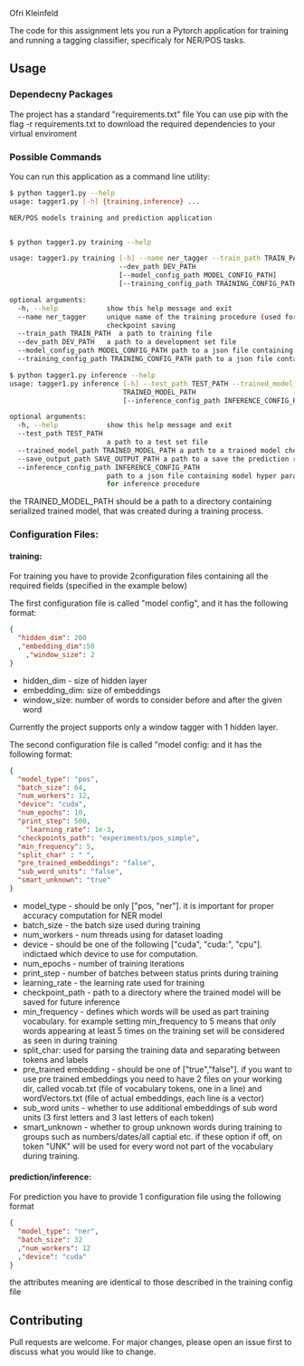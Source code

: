Ofri Kleinfeld

The code for this assignment lets you run a Pytorch application for training and running a tagging classifier, specificaly for NER/POS tasks. 

## Usage

### Dependecny Packages
The project has a standard "requirements.txt" file
You can use pip with the flag -r requirements.txt to download the required dependencies to your virtual enviroment

### Possible Commands
You can run this application as a command line utility:
```sh
$ python tagger1.py --help
usage: tagger1.py [-h] {training,inference} ...

NER/POS models training and prediction application


$ python tagger1.py training --help

usage: tagger1.py training [-h] --name ner_tagger --train_path TRAIN_PATH
                           --dev_path DEV_PATH
                           [--model_config_path MODEL_CONFIG_PATH]
                           [--training_config_path TRAINING_CONFIG_PATH]

optional arguments:
  -h, --help            show this help message and exit
  --name ner_tagger     unique name of the training procedure (used for
                        checkpoint saving
  --train_path TRAIN_PATH  a path to training file
  --dev_path DEV_PATH   a path to a development set file
  --model_config_path MODEL_CONFIG_PATH path to a json file containing model hyper parameters
  --training_config_path TRAINING_CONFIG_PATH path to a json file containing hyper parameters for training procedure

$ python tagger1.py inference --help
usage: tagger1.py inference [-h] --test_path TEST_PATH --trained_model_path
                            TRAINED_MODEL_PATH
                            [--inference_config_path INFERENCE_CONFIG_PATH]

optional arguments:
  -h, --help            show this help message and exit
  --test_path TEST_PATH
                        a path to a test set file
  --trained_model_path TRAINED_MODEL_PATH a path to a trained model checkpoint
  --save_output_path SAVE_OUTPUT_PATH a path to a save the prediction results
  --inference_config_path INFERENCE_CONFIG_PATH
                        path to a json file containing model hyper parameters
                        for inference procedure
```

the TRAINED_MODEL_PATH should be a path to a directory containing serialized trained model, that was created during a training process.

### Configuration Files:
#### training:
For training you have to provide 2configuration files containing all the required fields (specified in the example below)

The first configuration file is called "model config", and it has the following format:

```json
{
  "hidden_dim": 200
  ,"embedding_dim":50
    ,"window_size": 2
}
```
- hidden_dim - size of hidden layer
- embedding_dim: size of embeddings
- window_size: number of words to consider before and after the given word

Currently the project supports only a window tagger with 1 hidden layer. 


The second configuration file is called "model config: and it has the following format:
```json
{
  "model_type": "pos",
  "batch_size": 64,
  "num_workers": 12,
  "device": "cuda",
  "num_epochs": 10,
  "print_step": 500,
    "learning_rate": 1e-3,
  "checkpoints_path": "experiments/pos_simple",
  "min_frequency": 5,
  "split_char" : " ",
  "pre_trained_embeddings": "false",
  "sub_word_units": "false",
  "smart_unknown": "true"
}
```
- model_type - should be only ["pos, "ner"]. it is important for proper accuracy computation for NER model
- batch_size - the batch size used during training
- num_workers - num threads using for dataset loading
- device - should be one of the following ["cuda", "cuda:<gpu device id>", "cpu"]. indictaed which device to use for computation.
- num_epochs - number of training iterations
- print_step - number of batches between status prints during training
- learning_rate - the learning rate used for training
- checkpoint_path - path to a directory where the trained model will be saved for future inference
- min_frequency - defines which words will be used as part training vocabulary. for example setting min_frequency to 5 means that only words appearing at least 5 times on the training set will be considered as seen in during training
- split_char: used for parsing the training data and separating between tokens and labels
- pre_trained embedding - should be one of ["true","false"]. if you want to use pre trained embeddings you need to have 2 files on your working dir, called vocab.txt (file of vocabulary tokens, one in a line) and wordVectors.txt (file of actual embeddings, each line is a vector)
- sub_word units - whether to use additional embeddings of sub word units (3 first letters and 3 last letters of each token)
- smart_unknown - whether to group unknown words during training to groups such as numbers/dates/all captial etc. if these option if off, on token "UNK" will be used for every word not part of the vocabulary during training.  
 
#### prediction/inference:
For prediction you have to provide 1 configuration file using the following format
```json
{
  "model_type": "ner",
  "batch_size": 32
  ,"num_workers": 12
  ,"device": "cuda"
}
```
the attributes meaning are identical to those described in the training config file

## Contributing
Pull requests are welcome. For major changes, please open an issue first to discuss what you would like to change.